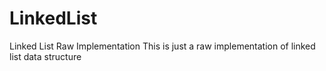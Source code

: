 # LinkedList
Linked List Raw Implementation
This is just a raw implementation of linked list data structure 

